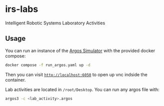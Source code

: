 # irs-labs
Intelligent Robotic Systems Laboratory Activities

## Usage

You can run an instance of the [Argos Simulator](https://www.argos-sim.info/) with the provided docker compose:
```bash
docker compose -f run_argos.yaml up -d
```

Then you can visit [`http://localhost:6050`](http://localhost:6050) to open up vnc indside the container.

Lab activities are located in `/root/Desktop`.
You can run any argos file with:

```bash
argos3 -c <lab_activity>.argos
```
